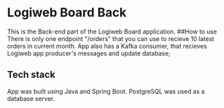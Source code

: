# Logiweb Board Back
This is the Back-end part of the Logiweb Board application.
##How to use
There is only one endpoint "/orders" that you can use to recieve 10 latest orders in current month. App also has a Kafka consumer, that recieves Logiweb app
producer's messages and update database;
## Tech stack
App was built using Java and Spring Boot. PostgreSQL was used as a database server.

